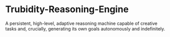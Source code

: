 # Trubidity-Reasoning-Engine
A persistent, high-level, adaptive reasoning machine capable of creative tasks and, crucially, generating its own goals autonomously and indefinitely.
